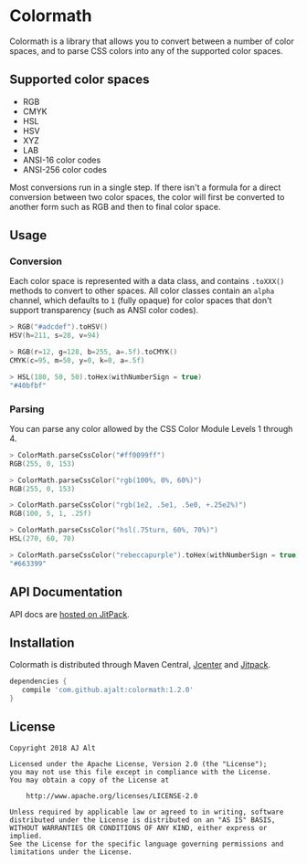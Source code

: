 # Colormath

Colormath is a library that allows you to convert between a number of color spaces, and to parse CSS
colors into any of the supported color spaces.

## Supported color spaces

* RGB
* CMYK
* HSL
* HSV
* XYZ
* LAB
* ANSI-16 color codes
* ANSI-256 color codes

Most conversions run in a single step. If there isn't a formula for a
direct conversion between two color spaces, the color will first be
converted to another form such as RGB and then to final color space.

## Usage

### Conversion

Each color space is represented with a data class, and contains
`.toXXX()` methods to convert to other spaces. All color classes contain an `alpha` channel, which
defaults to `1` (fully opaque) for color spaces that don't support transparency (such as ANSI color
codes).

```kotlin
> RGB("#adcdef").toHSV()
HSV(h=211, s=28, v=94)

> RGB(r=12, g=128, b=255, a=.5f).toCMYK()
CMYK(c=95, m=50, y=0, k=0, a=.5f)

> HSL(180, 50, 50).toHex(withNumberSign = true)
"#40bfbf"
```

### Parsing

You can parse any color allowed by the CSS Color Module Levels 1 through 4.

```kotlin
> ColorMath.parseCssColor("#ff0099ff")
RGB(255, 0, 153)

> ColorMath.parseCssColor("rgb(100%, 0%, 60%)")
RGB(255, 0, 153)

> ColorMath.parseCssColor("rgb(1e2, .5e1, .5e0, +.25e2%)")
RGB(100, 5, 1, .25f)

> ColorMath.parseCssColor("hsl(.75turn, 60%, 70%)")
HSL(270, 60, 70)

> ColorMath.parseCssColor("rebeccapurple").toHex(withNumberSign = true)
"#663399"
``` 

## API Documentation

API docs are [hosted on JitPack](https://jitpack.io/com/github/ajalt/colormath/1.2.0/javadoc/).

## Installation

Colormath is distributed through Maven Central,
[Jcenter](https://bintray.com/ajalt/maven/colormath) and
[Jitpack](https://jitpack.io/#ajalt/colormath).

```groovy
dependencies {
   compile 'com.github.ajalt:colormath:1.2.0'
}
```

## License

    Copyright 2018 AJ Alt

    Licensed under the Apache License, Version 2.0 (the "License");
    you may not use this file except in compliance with the License.
    You may obtain a copy of the License at

        http://www.apache.org/licenses/LICENSE-2.0

    Unless required by applicable law or agreed to in writing, software
    distributed under the License is distributed on an "AS IS" BASIS,
    WITHOUT WARRANTIES OR CONDITIONS OF ANY KIND, either express or implied.
    See the License for the specific language governing permissions and
    limitations under the License.
